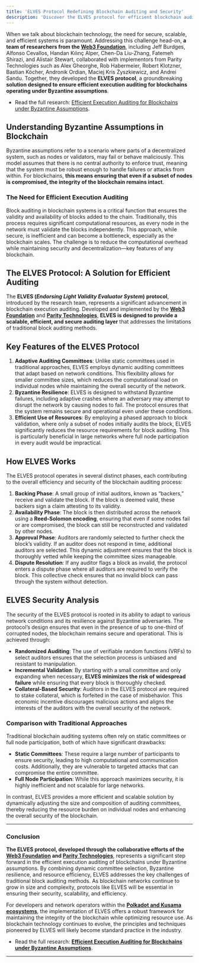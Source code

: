 ```yaml
---
title: 'ELVES Protocol Redefining Blockchain Auditing and Security'
description: 'Discover the ELVES protocol for efficient blockchain auditing under Byzantine assumptions, ensuring scalability, security, and resilience.'
---
```

When we talk about blockchain technology, the need for secure, scalable, and efficient systems is paramount. Addressing this challenge head-on, **a team of researchers from the [Web3 Foundation](https://dablock.com/ecosystem/web3-foundation/)**, including Jeff Burdges, Alfonso Cevallos, Handan Kılınç Alper, Chen-Da Liu-Zhang, Fatemeh Shirazi, and Alistair Stewart, collaborated with implementors from Parity Technologies such as Alex Gheorghe, Rob Habermeier, Robert Klotzner, Bastian Köcher, Andronik Ordian, Maciej Kris Żyszkiewicz, and Andrei Sandu. Together, they developed the **ELVES protocol**, a groundbreaking **solution designed to ensure efficient execution auditing for blockchains operating under Byzantine assumptions**.

- Read the full research: [Efficient Execution Auditing for Blockchains under Byzantine Assumptions](https://eprint.iacr.org/2024/961).

Understanding Byzantine Assumptions in Blockchain
-------------------------------------------------

Byzantine assumptions refer to a scenario where parts of a decentralized system, such as nodes or validators, may fail or behave maliciously. This model assumes that there is no central authority to enforce trust, meaning that the system must be robust enough to handle failures or attacks from within. For blockchains, **this means ensuring that even if a subset of nodes is compromised, the integrity of the blockchain remains intact**.

### The Need for Efficient Execution Auditing

Block auditing in blockchain systems is a critical function that ensures the validity and availability of blocks added to the chain. Traditionally, this process requires significant computational resources, as every node in the network must validate the blocks independently. This approach, while secure, is inefficient and can become a bottleneck, especially as the blockchain scales. The challenge is to reduce the computational overhead while maintaining security and decentralization—key features of any blockchain.

The ELVES Protocol: A Solution for Efficient Auditing
-----------------------------------------------------

The **ELVES (*Endorsing Light Validity Evaluator System*)** **protocol**, introduced by the research team, represents a significant advancement in blockchain execution auditing. Developed and implemented by the [**Web3 Foundation**](https://dablock.com/ecosystem/web3-foundation/) and [**Parity Technologies**](https://dablock.com/ecosystem/parity-technologies/), **ELVES is designed to provide a scalable, efficient, and secure auditing layer** that addresses the limitations of traditional block auditing methods.

Key Features of the ELVES Protocol
----------------------------------

1. **Adaptive Auditing Committees**: Unlike static committees used in traditional approaches, ELVES employs dynamic auditing committees that adapt based on network conditions. This flexibility allows for smaller committee sizes, which reduces the computational load on individual nodes while maintaining the overall security of the network.
2. **Byzantine Resilience**: ELVES is designed to withstand Byzantine failures, including adaptive crashes where an adversary may attempt to disrupt the network by causing nodes to fail. The protocol ensures that the system remains secure and operational even under these conditions.
3. **Efficient Use of Resources**: By employing a phased approach to block validation, where only a subset of nodes initially audits the block, ELVES significantly reduces the resource requirements for block auditing. This is particularly beneficial in large networks where full node participation in every audit would be impractical.

How ELVES Works
---------------

The ELVES protocol operates in several distinct phases, each contributing to the overall efficiency and security of the blockchain auditing process:

1. **Backing Phase**: A small group of initial auditors, known as “backers,” receive and validate the block. If the block is deemed valid, these backers sign a claim attesting to its validity.
2. **Availability Phase**: The block is then distributed across the network using a **Reed-Solomon encoding**, ensuring that even if some nodes fail or are compromised, the block can still be reconstructed and validated by other nodes.
3. **Approval Phase**: Auditors are randomly selected to further check the block’s validity. If an auditor does not respond in time, additional auditors are selected. This dynamic adjustment ensures that the block is thoroughly vetted while keeping the committee sizes manageable.
4. **Dispute Resolution**: If any auditor flags a block as invalid, the protocol enters a dispute phase where all auditors are required to verify the block. This collective check ensures that no invalid block can pass through the system without detection.

ELVES Security Analysis
-----------------------

The security of the ELVES protocol is rooted in its ability to adapt to various network conditions and its resilience against Byzantine adversaries. The protocol’s design ensures that even in the presence of up to one-third of corrupted nodes, the blockchain remains secure and operational. This is achieved through:

- **Randomized Auditing**: The use of verifiable random functions (VRFs) to select auditors ensures that the selection process is unbiased and resistant to manipulation.
- **Incremental Validation**: By starting with a small committee and only expanding when necessary, **ELVES minimizes the risk of widespread failure** while ensuring that every block is thoroughly checked.
- **Collateral-Based Security**: Auditors in the ELVES protocol are required to stake collateral, which is forfeited in the case of misbehavior. This economic incentive discourages malicious actions and aligns the interests of the auditors with the overall security of the network.

### Comparison with Traditional Approaches

Traditional blockchain auditing systems often rely on static committees or full node participation, both of which have significant drawbacks:

- **Static Committees**: These require a large number of participants to ensure security, leading to high computational and communication costs. Additionally, they are vulnerable to targeted attacks that can compromise the entire committee.
- **Full Node Participation**: While this approach maximizes security, it is highly inefficient and not scalable for large networks.

In contrast, ELVES provides a more efficient and scalable solution by dynamically adjusting the size and composition of auditing committees, thereby reducing the resource burden on individual nodes and enhancing the overall security of the blockchain.

- - - - - -

### Conclusion

**The ELVES protocol, developed through the collaborative efforts of the [Web3 Foundation](https://dablock.com/ecosystem/web3-foundation/) and [Parity Technologies](https://dablock.com/ecosystem/parity-technologies/)**, represents a significant step forward in the efficient execution auditing of blockchains under Byzantine assumptions. By combining dynamic committee selection, Byzantine resilience, and resource efficiency, ELVES addresses the key challenges of traditional block auditing methods. As blockchain networks continue to grow in size and complexity, protocols like ELVES will be essential in ensuring their security, scalability, and efficiency.

For developers and network operators within the [**Polkadot and Kusama ecosystems**](https://dablock.com/ecosystem/), the implementation of ELVES offers a robust framework for maintaining the integrity of the blockchain while optimizing resource use. As blockchain technology continues to evolve, the principles and techniques pioneered by ELVES will likely become standard practice in the industry.

- Read the full research: **[Efficient Execution Auditing for Blockchains under Byzantine Assumptions](https://eprint.iacr.org/2024/961)**.

- - - - - -